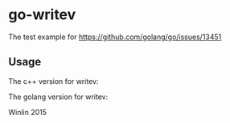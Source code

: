 # go-writev
The test example for https://github.com/golang/go/issues/13451

## Usage

The c++ version for writev:

The golang version for writev:

Winlin 2015
